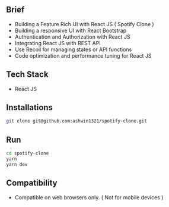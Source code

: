 ## Brief

- Building a Feature Rich UI with React JS ( Spotify Clone )
- Building a responsive UI with React Bootstrap
- Authentication and Authorization with React JS
- Integrating React JS with REST API
- Use Recoil for managing states or API functions
- Code optimization and performance tuning for React JS

## Tech Stack

- React JS

## Installations

```bash
git clone git@github.com:ashwin1321/spotify-clone.git
```

## Run

```bash
cd spotify-clone
yarn
yarn dev
```

## Compatibility

- Compatible on web browsers only. ( Not for mobile devices )
